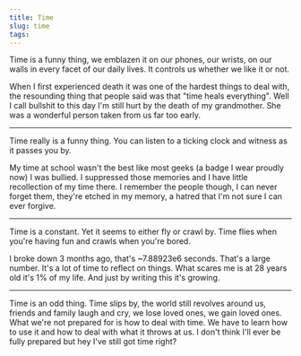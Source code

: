 ```yaml
---
title: Time
slug: time
tags:
---
```

Time is a funny thing, we emblazen it on our phones, our wrists, on our walls in every facet of our daily lives. It controls us whether we like it or not.

When I first experienced death it was one of the hardest things to deal with, the resounding thing that people said was that "time heals everything". Well I call bullshit to this day I'm still hurt by the death of my grandmother. She was a wonderful person taken from us far too early.

---

Time really is a funny thing. You can listen to a ticking clock and witness as it passes you by.

My time at school wasn't the best like most geeks (a badge I wear proudly now) I was bullied. I suppressed those memories and I have little recollection of my time there. I remember the people though, I can never forget them, they're etched in my memory, a hatred that I'm not sure I can ever forgive.

---

Time is a constant. Yet it seems to either fly or crawl by. Time flies when you're having fun and crawls when you're bored.

I broke down 3 months ago, that's ~7.88923e6 seconds. That's a large number. It's a lot of time to reflect on things. What scares me is at 28 years old it's 1% of my life. And just by writing this it's growing.

---

Time is an odd thing. Time slips by, the world still revolves around us, friends and family laugh and cry, we lose loved ones, we gain loved ones. What we're not prepared for is how to deal with time. We have to learn how to use it and how to deal with what it throws at us. I don't think I'll ever be fully prepared but hey I've still got time right?

